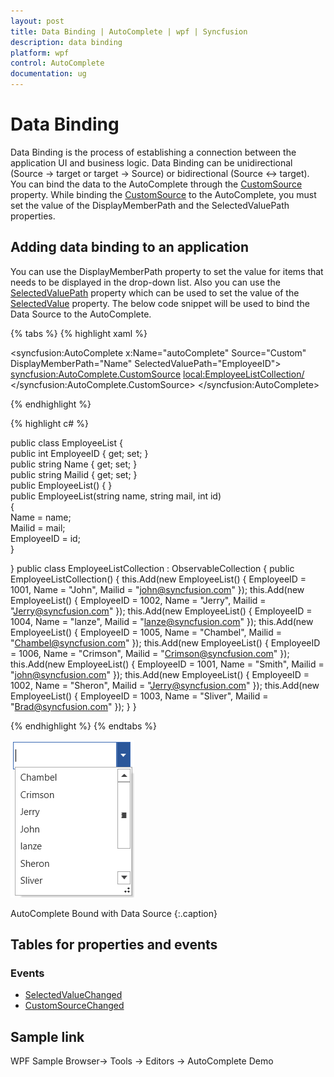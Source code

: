 ```yaml
---
layout: post
title: Data Binding | AutoComplete | wpf | Syncfusion
description: data binding
platform: wpf
control: AutoComplete
documentation: ug
---
```


# Data Binding

Data Binding is the process of establishing a connection between the application UI and business logic. Data Binding can be unidirectional (Source -> target or target -> Source) or bidirectional (Source <-> target). You can bind the data to the AutoComplete through the [CustomSource](https://help.syncfusion.com/cr/wpf/Syncfusion.Tools.Wpf~Syncfusion.Windows.Tools.Controls.AutoComplete~CustomSource.html) property. While binding the [CustomSource](https://help.syncfusion.com/cr/wpf/Syncfusion.Tools.Wpf~Syncfusion.Windows.Tools.Controls.AutoComplete~CustomSource.html) to the AutoComplete, you must set the value of the DisplayMemberPath and the SelectedValuePath properties.

## Adding data binding to an application 

You can use the DisplayMemberPath property to set the value for items that needs to be displayed in the drop-down list. Also you can use the [SelectedValuePath](https://help.syncfusion.com/cr/wpf/Syncfusion.Tools.Wpf~Syncfusion.Windows.Tools.Controls.AutoComplete~SelectedValuePath.html) property which can be used to set the value of the [SelectedValue](https://help.syncfusion.com/cr/wpf/Syncfusion.Tools.Wpf~Syncfusion.Windows.Tools.Controls.AutoComplete~SelectedValue.html) property. The below code snippet will be used to bind the Data Source to the AutoComplete.

{% tabs %}
{% highlight xaml %}

<syncfusion:AutoComplete x:Name="autoComplete" Source="Custom" DisplayMemberPath="Name" SelectedValuePath="EmployeeID">
<syncfusion:AutoComplete.CustomSource>
<local:EmployeeListCollection/>
</syncfusion:AutoComplete.CustomSource>
</syncfusion:AutoComplete>

{% endhighlight %}

{% highlight c# %}

public class EmployeeList
{    
    public int EmployeeID { get; set; }    
    public string Name { get; set; }    
    public string Mailid { get; set; }    
    public EmployeeList() { }    
    public EmployeeList(string name, string mail, int id)    
    {            
        Name = name;            
        Mailid = mail;            
        EmployeeID = id;    
    }

}
public class EmployeeListCollection : ObservableCollection<EmployeeList>
{
    public EmployeeListCollection()
    {
        this.Add(new EmployeeList() { EmployeeID = 1001, Name = "John", Mailid = "john@syncfusion.com" });
        this.Add(new EmployeeList() { EmployeeID = 1002, Name = "Jerry", Mailid = "Jerry@syncfusion.com" });
        this.Add(new EmployeeList() { EmployeeID = 1004, Name = "lanze", Mailid = "lanze@syncfusion.com" });
        this.Add(new EmployeeList() { EmployeeID = 1005, Name = "Chambel", Mailid = "Chambel@syncfusion.com" });
        this.Add(new EmployeeList() { EmployeeID = 1006, Name = "Crimson", Mailid = "Crimson@syncfusion.com" });
        this.Add(new EmployeeList() { EmployeeID = 1001, Name = "Smith", Mailid = "john@syncfusion.com" });
        this.Add(new EmployeeList() { EmployeeID = 1002, Name = "Sheron", Mailid = "Jerry@syncfusion.com" });
        this.Add(new EmployeeList() { EmployeeID = 1003, Name = "Sliver", Mailid = "Brad@syncfusion.com" });
    }
}

{% endhighlight %}
{% endtabs %}

![data binding](Data-Binding_images/Data-Binding_img1.png)

AutoComplete Bound with Data Source
{:.caption}

## Tables for properties and events

### Events

* [SelectedValueChanged](https://help.syncfusion.com/cr/wpf/Syncfusion.Tools.Wpf~Syncfusion.Windows.Tools.Controls.AutoComplete~SelectedValueChanged_EV.html)
* [CustomSourceChanged](https://help.syncfusion.com/cr/wpf/Syncfusion.Tools.Wpf~Syncfusion.Windows.Tools.Controls.AutoComplete~CustomSourceChanged_EV.html)

## Sample link

WPF Sample Browser-> Tools -> Editors -> AutoComplete Demo
